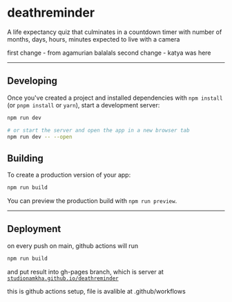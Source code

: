 # deathreminder

A life expectancy quiz that culminates in a countdown timer with number of months, days, hours, minutes expected to live with a camera

first change - from agamurian balalals
second change - katya was here

---
## Developing

Once you've created a project and installed dependencies with `npm install` (or `pnpm install` or `yarn`), start a development server:

```bash
npm run dev

# or start the server and open the app in a new browser tab
npm run dev -- --open
```

## Building

To create a production version of your app:

```bash
npm run build
```

You can preview the production build with `npm run preview`.

---
## Deployment

on every push on main, github actions will run
```bash
npm run build 
```
and put result into gh-pages branch, which is server at [`studionamkha.github.io/deathreminder`](https://studionamkha.github.io/deathreminder)

this is github actions setup, file is avalible at .github/workflows
